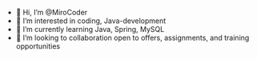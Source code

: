- 👋 Hi, I’m @MiroCoder
- 👀 I’m interested in coding, Java-development
- 🌱 I’m currently learning Java, Spring, MySQL
- 💞️ I’m looking to collaboration open to offers, assignments, and training opportunities


<!---
MiroCoder/MiroCoder is a ✨ special ✨ repository because its `README.md` (this file) appears on your GitHub profile.
You can click the Preview link to take a look at your changes.
--->
